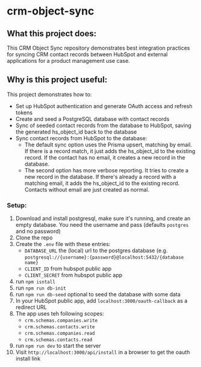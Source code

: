 # crm-object-sync

## What this project does:

This CRM Object Sync repository demonstrates best integration practices for syncing CRM contact records between HubSpot and external applications for a product management use case.

## Why is this project useful:

This project demonstrates how to:

- Set up HubSpot authentication and generate OAuth access and refresh tokens
- Create and seed a PostgreSQL database with contact records
- Sync of seeded contact records from the database to HubSpot, saving the generated hs_object_id back to the database
- Sync contact records from HubSpot to the database:
  - The default sync option uses the Prisma upsert, matching by email. If there is a record match, it just adds the hs_object_id to the existing record. If the contact has no email, it creates a new record in the database.
  - The second option has more verbose reporting. It tries to create a new record in the database. If there's already a record with a matching email, it adds the hs_object_id to the existing record. Contacts without email are just created as normal.

### Setup:

1. Download and install postgresql, make sure it's running, and create an empty database. You need the username and pass (defaults `postgres` and no password)
2. Clone the repo
3. Create the `.env` file with these entries:
   - `DATABASE_URL` the (local) url to the postgres database (e.g. `postgresql://{username}:{password}@localhost:5432/{database name}`
   - `CLIENT_ID` from hubspot public app
   - `CLIENT_SECRET` from hubspot public app
4. run `npm isntall`
5. run `npm run db-init`
6. run `npm run db-seed` optional to seed the database with some data
7. In your HubSpot public app, add `localhost:3000/oauth-callback` as a redirect URL
8. The app uses teh following scopes:
   - `crm.schemas.companies.write`
   - `crm.schemas.contacts.write`
   - `crm.schemas.companies.read`
   - `crm.schemas.contacts.read`
9. run `npm run dev` to start the server
10. Visit `http://localhost:3000/api/install` in a browser to get the oauth install link
